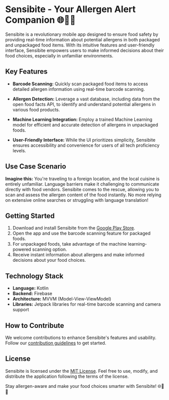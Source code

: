 # Sensibite - Your Allergen Alert Companion 🌐🥦🚀

Sensibite is a revolutionary mobile app designed to ensure food safety by providing real-time information about potential allergens in both packaged and unpackaged food items. With its intuitive features and user-friendly interface, Sensibite empowers users to make informed decisions about their food choices, especially in unfamiliar environments.

## Key Features

- **Barcode Scanning:** Quickly scan packaged food items to access detailed allergen information using real-time barcode scanning.

- **Allergen Detection:** Leverage a vast database, including data from the open food facts API, to identify and understand potential allergens in various food products.

- **Machine Learning Integration:** Employ a trained Machine Learning model for efficient and accurate detection of allergens in unpackaged foods.

- **User-Friendly Interface:** While the UI prioritizes simplicity, Sensibite ensures accessibility and convenience for users of all tech proficiency levels.

## Use Case Scenario

**Imagine this:** You're traveling to a foreign location, and the local cuisine is entirely unfamiliar. Language barriers make it challenging to communicate directly with food vendors. Sensibite comes to the rescue, allowing you to scan and assess the allergen content of the food instantly. No more relying on extensive online searches or struggling with language translation!

## Getting Started

1. Download and install Sensibite from the [Google Play Store](#).
2. Open the app and use the barcode scanning feature for packaged foods.
3. For unpackaged foods, take advantage of the machine learning-powered scanning option.
4. Receive instant information about allergens and make informed decisions about your food choices.

## Technology Stack

- **Language:** Kotlin
- **Backend:** Firebase
- **Architecture:** MVVM (Model-View-ViewModel)
- **Libraries:** Jetpack libraries for real-time barcode scanning and camera support

## How to Contribute

We welcome contributions to enhance Sensibite's features and usability. Follow our [contribution guidelines](CONTRIBUTING.md) to get started.

## License

Sensibite is licensed under the [MIT License](LICENSE). Feel free to use, modify, and distribute the application following the terms of the license.

Stay allergen-aware and make your food choices smarter with Sensibite! 🌐🥦🚀
